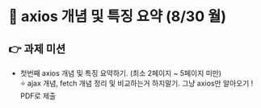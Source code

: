 # 🔗 axios 개념 및 특징 요약 (8/30 월)

## 👉 과제 미션

- 첫번째 axios 개념 및 특징 요약하기. (최소 2페이지 ~ 5페이지 미만) <br />
  ⭐️ ajax 개념, fetch 개념 정리 및 비교하는거 하지말기. 그냥 axios만 알아오기 ! PDF로 제출
